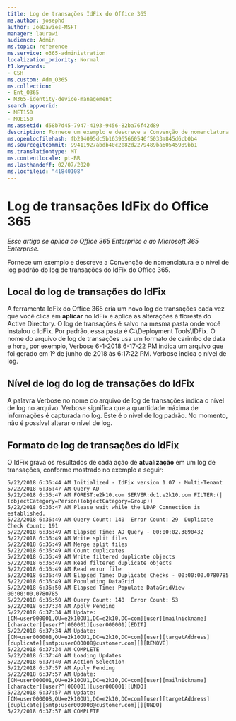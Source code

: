 ```yaml
---
title: Log de transações IdFix do Office 365
ms.author: josephd
author: JoeDavies-MSFT
manager: laurawi
audience: Admin
ms.topic: reference
ms.service: o365-administration
localization_priority: Normal
f1.keywords:
- CSH
ms.custom: Adm_O365
ms.collection:
- Ent_O365
- M365-identity-device-management
search.appverid:
- MET150
- MOE150
ms.assetid: d58b7d45-7947-4193-9456-82ba76f42d89
description: Fornece um exemplo e descreve a Convenção de nomenclatura e o nível de log padrão do log de transações do IdFix do Office 365.
ms.openlocfilehash: fb294095dc5b163965660546f5033a845d6cb0b4
ms.sourcegitcommit: 99411927abdb40c2e82d2279489ba60545989bb1
ms.translationtype: MT
ms.contentlocale: pt-BR
ms.lasthandoff: 02/07/2020
ms.locfileid: "41840108"
---
```

# <a name="office-365-idfix-transaction-log"></a>Log de transações IdFix do Office 365

*Esse artigo se aplica ao Office 365 Enterprise e ao Microsoft 365 Enterprise.*

Fornece um exemplo e descreve a Convenção de nomenclatura e o nível de log padrão do log de transações do IdFix do Office 365.
  
## <a name="idfix-transaction-log-location"></a>Local do log de transações do IdFix

A ferramenta IdFix do Office 365 cria um novo log de transações cada vez que você clica em **aplicar** no IdFix e aplica as alterações à floresta do Active Directory. O log de transações é salvo na mesma pasta onde você instalou o IdFix. Por padrão, essa pasta é C:\Deployment Tools\IDFix. O nome do arquivo de log de transações usa um formato de carimbo de data e hora, por exemplo, Verbose 6-1-2018 6-17-22 PM indica um arquivo que foi gerado em 1º de junho de 2018 às 6:17:22 PM. Verbose indica o nível de log. 
  
## <a name="idfix-transaction-log-logging-level"></a>Nível de log do log de transações do IdFix

A palavra Verbose no nome do arquivo de log de transações indica o nível de log no arquivo. Verbose significa que a quantidade máxima de informações é capturada no log. Este é o nível de log padrão. No momento, não é possível alterar o nível de log.
  
## <a name="idfix-transaction-log-format"></a>Formato de log de transações do IdFix

O IdFix grava os resultados de cada ação de **atualização** em um log de transações, conforme mostrado no exemplo a seguir:
  
```
5/22/2018 6:36:44 AM Initialized - IdFix version 1.07 - Multi-Tenant
5/22/2018 6:36:47 AM Query AD
5/22/2018 6:36:47 AM FOREST:e2k10.com SERVER:dc1.e2k10.com FILTER:(|(objectCategory=Person)(objectCategory=Group))
5/22/2018 6:36:47 AM Please wait while the LDAP Connection is established.
5/22/2018 6:36:49 AM Query Count: 140  Error Count: 29  Duplicate Check Count: 191
5/22/2018 6:36:49 AM Elapsed Time: AD Query - 00:00:02.3890432
5/22/2018 6:36:49 AM Write split files
5/22/2018 6:36:49 AM Merge split files
5/22/2018 6:36:49 AM Count duplicates
5/22/2018 6:36:49 AM Write filtered duplicate objects
5/22/2018 6:36:49 AM Read filtered duplicate objects
5/22/2018 6:36:49 AM Read error file
5/22/2018 6:36:49 AM Elapsed Time: Duplicate Checks - 00:00:00.0780785
5/22/2018 6:36:49 AM Populating DataGrid
5/22/2018 6:36:50 AM Elapsed Time: Populate DataGridView - 00:00:00.0780785
5/22/2018 6:36:50 AM Query Count: 140  Error Count: 53
5/22/2018 6:37:34 AM Apply Pending
5/22/2018 6:37:34 AM Update: [CN=user000001,OU=e2k10OU1,DC=e2k10,DC=com][user][mailnickname][character][user?^|000001][user000001][EDIT]
5/22/2018 6:37:34 AM Update: [CN=user000008,OU=e2k10OU1,DC=e2k10,DC=com][user][targetAddress][duplicate][smtp:user000008@customer.com][][REMOVE]
5/22/2018 6:37:34 AM COMPLETE
5/22/2018 6:37:40 AM Loading Updates
5/22/2018 6:37:40 AM Action Selection
5/22/2018 6:37:57 AM Apply Pending
5/22/2018 6:37:57 AM Update: [CN=user000001,OU=e2k10OU1,DC=e2k10,DC=com][user][mailnickname][character][user?^|000001][user000001][UNDO]
5/22/2018 6:37:57 AM Update: [CN=user000008,OU=e2k10OU1,DC=e2k10,DC=com][user][targetAddress][duplicate][smtp:user000008@customer.com][][UNDO]
5/22/2018 6:37:57 AM COMPLETE
```